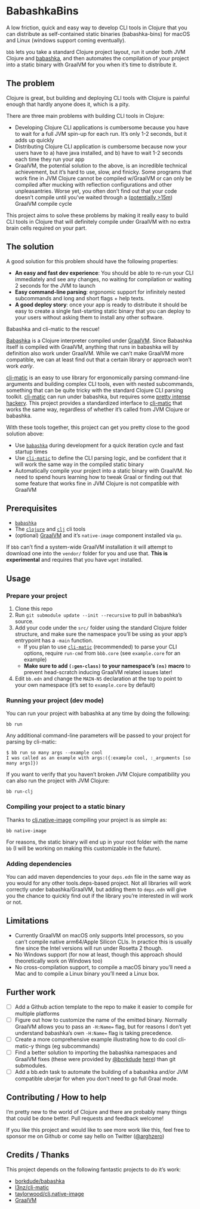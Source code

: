 # BabashkaBins

A low friction, quick and easy way to develop CLI tools in Clojure that you can distribute as self-contained static binaries (babashka-bins) for macOS and Linux (windows support coming eventually).

`bbb` lets you take a standard Clojure project layout, run it under both JVM Clojure and [babashka](https://github.com/babashka/babashka), and then automates the compilation of your project into a static binary with GraalVM for you when it’s time to distribute it.

## The problem

Clojure is great, but building and deploying CLI tools with Clojure is painful enough that hardly anyone does it, which is a pity.

There are three main problems with building CLI tools in Clojure:

- Developing Clojure CLI applications is cumbersome because you have to wait for a full JVM spin-up for each run. It’s only 1-2 seconds, but it adds up quickly
- Distributing Clojure CLI application is cumbersome because now your users have to a) have java installed, and b) have to wait 1-2 seconds each time they run your app
- GraalVM, the potential solution to the above, is an incredible technical achievement, but it’s hard to use, slow, and finicky. Some programs that work fine in JVM Clojure cannot be compiled w/GraalVM or can only be compiled after mucking with reflection configurations and other unpleasantries. Worse yet, you often don’t find out that your code doesn’t compile until you’ve waited through a ([potentially >15m](https://twitter.com/ArghZero/status/1480215787994775552)) GraalVM compile cycle

This project aims to solve these problems by making it really easy to build CLI tools in Clojure that will definitely compile under GraalVM with no extra brain cells required on your part.

## The solution

A good solution for this problem should have the following properties:

- **An easy and fast dev experience**: You should be able to re-run your CLI immediately and see any changes, no waiting for compilation or waiting 2 seconds for the JVM to launch
- **Easy command-line parsing**: ergonomic support for infinitely nested subcommands and long and short flags + help texts.
- **A good deploy story**: once your app is ready to distribute it should be easy to create a single fast-starting static binary that you can deploy to your users without asking them to install any other software.

Babashka and cli-matic to the rescue!

[Babashka](https://github.com/borkdude/babashka) is a Clojure interpreter compiled under [GraalVM](https://www.graalvm.org/). Since Babashka itself is compiled with GraalVM, anything that runs in babashka will by definition also work under GraalVM. While we can’t make GraalVM more compatible, we can at least find out that a certain library or approach won’t work *early*.

[cli-matic](https://github.com/l3nz/cli-matic) is an easy to use library for ergonomically parsing command-line arguments and building complex CLI tools, even with nested subcommands, something that can be quite tricky with the standard Clojure CLI parsing toolkit. [cli-matic](https://github.com/l3nz/cli-matic) can run under babashka, but requires some [pretty intense hackery](https://github.com/borkdude/spartan.spec/blob/master/examples/cli_matic.clj#L1-L19). This project provides a standardized interface to [cli-matic](https://github.com/l3nz/cli-matic) that works the same way, regardless of whether it’s called from JVM Clojure or babashka.

With these tools together, this project can get you pretty close to the good solution above:

- Use [`babashka`](https://github.com/borkdude/babashka) during development for a quick iteration cycle and fast startup times
- Use [`cli-matic`](https://github.com/l3nz/cli-matic) to define the CLI parsing logic, and be confident that it will work the same way in the compiled static binary
- Automatically compile your project into a static binary with GraalVM. No need to spend hours learning how to tweak Graal or finding out that some feature that works fine in JVM Clojure is not compatible with GraalVM

## Prerequisites

- [`babashka`](https://github.com/borkdude/babashka)
- The [`clojure`](https://clojure.org/guides/getting_started) and [`clj`](https://clojure.org/guides/getting_started) cli tools
- (optional) [GraalVM](https://www.graalvm.org/) and it’s `native-image` component installed via `gu`. 

If `bbb` can’t find a system-wide GraalVM installation it will attempt to download one into the `vendor/` folder for you and use that. **This is experimental** and requires that you have `wget` installed.

## Usage

### Prepare your project

1. Clone this repo
2. Run `git submodule update --init --recursive` to pull in babashka’s source.
3. Add your code under the `src/` folder using the standard Clojure folder structure, and make sure the namespace you’ll be using as your app’s entrypoint has a `-main` function.
    - If you plan to use [`cli-matic`](https://github.com/l3nz/cli-matic) (recommended) to parse your CLI options, require `run-cmd` from `bbb.core` (see `example.core` for an example)
    - **Make sure to add `(:gen-class)` to your namespace’s `(ns)` macro** to prevent head-scratch inducing GraalVM related issues later!
4. Edit `bb.edn` and change the `MAIN-NS` declaration at the top to point to your own namespace (it’s set to `example.core` by default)

### Running your project (dev mode)

You can run your project with babashka at any time by doing the following:

```
bb run
```

Any additional command-line parameters will be passed to your project for parsing by cli-matic:

```
$ bb run so many args --example cool
I was called as an example with args:({:example cool, :_arguments [so many args]})
```

If you want to verify that you haven’t broken JVM Clojure compatibility you can also run the project with JVM Clojure:

```
bb run-clj
```

### Compiling your project to a static binary

Thanks to [clj.native-image](https://github.com/taylorwood/clj.native-image.git) compiling your project is as simple as:

```
bb native-image
```

For reasons, the static binary will end up in your root folder with the name `bb` (I will be working on making this customizable in the future).

### Adding dependencies

You can add maven dependencies to your `deps.edn` file in the same way as you would for any other tools.deps-based project. Not all libraries will work correctly under babashka/GraalVM, but adding them to `deps.edn` will give you the chance to quickly find out if the library you’re interested in will work or not.

## Limitations

- Currently GraalVM on macOS only supports Intel processors, so you can’t compile native arm64/Apple Silicon CLIs. In practice this is usually fine since the Intel versions will run under Rosetta 2 though.
- No Windows support (for now at least, though this approach should theoretically work on Windows too)
- No cross-compilation support, to compile a macOS binary you’ll need a Mac and to compile a Linux binary you’ll need a Linux box.

## Further work

- [ ] Add a Github action template to the repo to make it easier to compile for multiple platforms
- [ ] Figure out how to customize the name of the emitted binary. Normally GraalVM allows you to pass an `-H:Name=` flag, but for reasons I don’t yet understand babashka’s own `-H:Name=` flag is taking precedence.
- [ ] Create a more comprehensive example illustrating how to do cool cli-matic-y things (eg subcommands)
- [ ] Find a better solution to importing the babashka namespaces and GraalVM fixes (these were provided by [@borkdude](https://github.com/borkdude) [here](https://twitter.com/borkdude/status/1480464513434537985?s=20&t=6Thavc6OjTjclYJ9RQEWyQ)) than git submodules.
- [ ] Add a bb.edn task to automate the building of a babashka and/or JVM compatible uberjar for when you don't need to go full Graal mode.

## Contributing / How to help

I’m pretty new to the world of Clojure and there are probably many things that could be done better. Pull requests and feedback welcome!

If you like this project and would like to see more work like this, feel free to sponsor me on Github or come say hello on Twitter ([@arghzero](https://twitter.com/arghzero))

## Credits / Thanks

This project depends on the following fantastic projects to do it’s work:

- [borkdude/babashka](https://github.com/borkdude/babashka)
- [l3nz/cli-matic](https://github.com/l3nz/cli-matic)
- [taylorwood/clj.native-image](https://github.com/taylorwood/clj.native-image.git)
- [GraalVM](https://www.graalvm.org)
